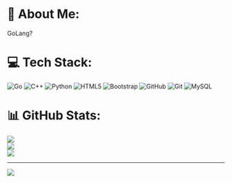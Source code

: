 # 💫 About Me:
GoLang?


# 💻 Tech Stack:
![Go](https://img.shields.io/badge/go-%2300ADD8.svg?style=for-the-badge&logo=go&logoColor=white) ![C++](https://img.shields.io/badge/c++-%2300599C.svg?style=for-the-badge&logo=c%2B%2B&logoColor=white) ![Python](https://img.shields.io/badge/python-3670A0?style=for-the-badge&logo=python&logoColor=ffdd54) ![HTML5](https://img.shields.io/badge/html5-%23E34F26.svg?style=for-the-badge&logo=html5&logoColor=white) ![Bootstrap](https://img.shields.io/badge/bootstrap-%238511FA.svg?style=for-the-badge&logo=bootstrap&logoColor=white) ![GitHub](https://img.shields.io/badge/github-%23121011.svg?style=for-the-badge&logo=github&logoColor=white) ![Git](https://img.shields.io/badge/git-%23F05033.svg?style=for-the-badge&logo=git&logoColor=white) ![MySQL](https://img.shields.io/badge/mysql-4479A1.svg?style=for-the-badge&logo=mysql&logoColor=white)
# 📊 GitHub Stats:
![](https://github-readme-stats.vercel.app/api?username=nurashi&theme=dark&hide_border=false&include_all_commits=true&count_private=true)<br/>
![](https://github-readme-streak-stats.herokuapp.com/?user=nurashi&theme=dark&hide_border=false)<br/>
![](https://github-readme-stats.vercel.app/api/top-langs/?username=nurashi&theme=dark&hide_border=false&include_all_commits=true&count_private=true&layout=compact)

---
[![](https://visitcount.itsvg.in/api?id=nurashi&icon=0&color=0)](https://visitcount.itsvg.in)

<!-- Proudly created with GPRM ( https://gprm.itsvg.in ) -->
